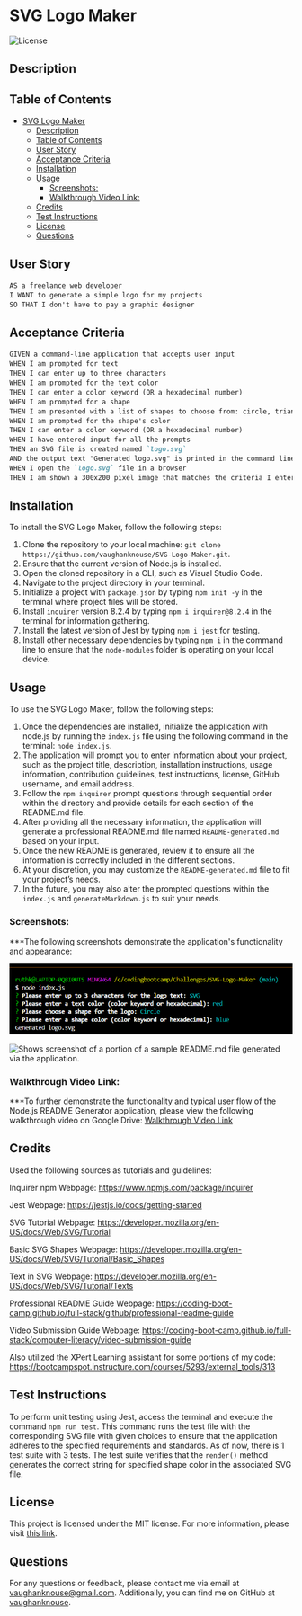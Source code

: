 # SVG Logo Maker

![License](https://img.shields.io/badge/License-MIT-blue.svg)

## Description

## Table of Contents
- [SVG Logo Maker](#svg-logo-maker)
  - [Description](#description)
  - [Table of Contents](#table-of-contents)
  - [User Story](#user-story)
  - [Acceptance Criteria](#acceptance-criteria)
  - [Installation](#installation)
  - [Usage](#usage)
    - [Screenshots:](#screenshots)
    - [Walkthrough Video Link:](#walkthrough-video-link)
  - [Credits](#credits)
  - [Test Instructions](#test-instructions)
  - [License](#license)
  - [Questions](#questions)


## User Story

```md
AS a freelance web developer
I WANT to generate a simple logo for my projects
SO THAT I don't have to pay a graphic designer
```

## Acceptance Criteria

```md
GIVEN a command-line application that accepts user input
WHEN I am prompted for text
THEN I can enter up to three characters
WHEN I am prompted for the text color
THEN I can enter a color keyword (OR a hexadecimal number)
WHEN I am prompted for a shape
THEN I am presented with a list of shapes to choose from: circle, triangle, and square
WHEN I am prompted for the shape's color
THEN I can enter a color keyword (OR a hexadecimal number)
WHEN I have entered input for all the prompts
THEN an SVG file is created named `logo.svg`
AND the output text "Generated logo.svg" is printed in the command line
WHEN I open the `logo.svg` file in a browser
THEN I am shown a 300x200 pixel image that matches the criteria I entered
```

## Installation
To install the SVG Logo Maker, follow the following steps:
1.	Clone the repository to your local machine: `git clone https://github.com/vaughanknouse/SVG-Logo-Maker.git`.
2.	Ensure that the current version of Node.js is installed. 
3.	Open the cloned repository in a CLI, such as Visual Studio Code.
4.	Navigate to the project directory in your terminal. 
5.	Initialize a project with `package.json` by typing `npm init -y` in the terminal where  project files will be stored.
6.	Install `inquirer` version 8.2.4 by typing `npm i inquirer@8.2.4` in the terminal for information gathering.
7. Install the latest version of Jest by typing `npm i jest` for testing.
8.	Install other necessary dependencies by typing `npm i` in the command line to ensure that the `node-modules` folder is operating on your local device. 


## Usage
To use the SVG Logo Maker, follow the following steps:
1.	Once the dependencies are installed, initialize the application with node.js by running the `index.js` file using the following command in the terminal: `node index.js`.
2.	The application will prompt you to enter information about your project, such as the project title, description, installation instructions, usage information, contribution guidelines, test instructions, license, GitHub username, and email address.
3.	Follow the `npm inquirer` prompt questions through sequential order within the directory and provide details for each section of the README.md file.
4.	After providing all the necessary information, the application will generate a professional README.md file named `README-generated.md` based on your input.
5.	Once the new README is generated, review it to ensure all the information is correctly included in the different sections.
6.	At your discretion, you may customize the `README-generated.md` file to fit your project’s needs. 
7.	In the future, you may also alter the prompted questions within the `index.js` and `generateMarkdown.js` to suit your needs. 


### Screenshots:
***The following screenshots demonstrate the application's functionality and appearance:

![Shows screenshot of the prompts made to the user via the inquirer command line interface.](Assets/Images/user-input-screenshot.png)

![Shows screenshot of a portion of a sample README.md file generated via the application.](Assets/Images/README-generated-screenshot.png)

### Walkthrough Video Link: 
***To further demonstrate the functionality and typical user flow of the Node.js README Generator application, please view the following walkthrough video on Google Drive: [Walkthrough Video Link](https://drive.google.com/file/d/1OfjaBpPFfmCyQXZWPAMijFJ0GypcDJeE/view?usp=sharing)


## Credits
Used the following sources as tutorials and guidelines:

Inquirer npm Webpage: https://www.npmjs.com/package/inquirer 

Jest Webpage: https://jestjs.io/docs/getting-started 

SVG Tutorial Webpage: https://developer.mozilla.org/en-US/docs/Web/SVG/Tutorial 

Basic SVG Shapes Webpage: https://developer.mozilla.org/en-US/docs/Web/SVG/Tutorial/Basic_Shapes 

Text in SVG Webpage: https://developer.mozilla.org/en-US/docs/Web/SVG/Tutorial/Texts 

Professional README Guide Webpage: https://coding-boot-camp.github.io/full-stack/github/professional-readme-guide

Video Submission Guide Webpage: https://coding-boot-camp.github.io/full-stack/computer-literacy/video-submission-guide

Also utilized the XPert Learning assistant for some portions of my code:
https://bootcampspot.instructure.com/courses/5293/external_tools/313

## Test Instructions
To perform unit testing using Jest, access the terminal and execute the command `npm run test`. This command runs the test file with the corresponding SVG file with given choices to ensure that the application adheres to the specified requirements and standards. As of now, there is 1 test suite with 3 tests. The test suite verifies that the `render()` method generates the correct string for specified shape color in the associated SVG file. 

## License
This project is licensed under the MIT license. For more information, please visit [this link](https://opensource.org/licenses/MIT).

## Questions
For any questions or feedback, please contact me via email at vaughanknouse@gmail.com.
Additionally, you can find me on GitHub at [vaughanknouse](https://github.com/vaughanknouse).
